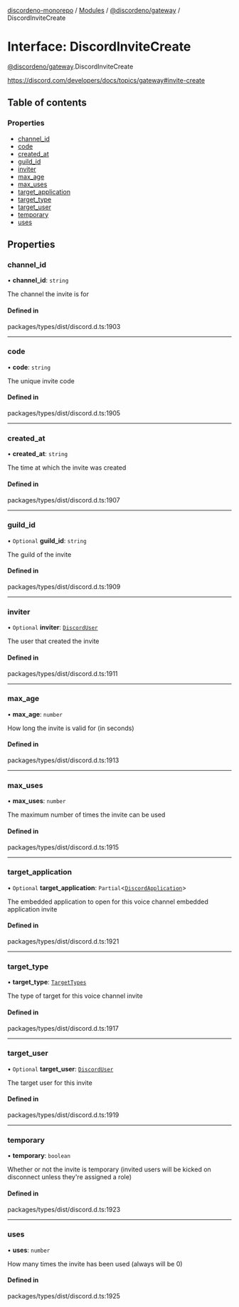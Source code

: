 [discordeno-monorepo](../README.md) / [Modules](../modules.md) / [@discordeno/gateway](../modules/discordeno_gateway.md) / DiscordInviteCreate

# Interface: DiscordInviteCreate

[@discordeno/gateway](../modules/discordeno_gateway.md).DiscordInviteCreate

https://discord.com/developers/docs/topics/gateway#invite-create

## Table of contents

### Properties

- [channel_id](discordeno_gateway.DiscordInviteCreate.md#channel_id)
- [code](discordeno_gateway.DiscordInviteCreate.md#code)
- [created_at](discordeno_gateway.DiscordInviteCreate.md#created_at)
- [guild_id](discordeno_gateway.DiscordInviteCreate.md#guild_id)
- [inviter](discordeno_gateway.DiscordInviteCreate.md#inviter)
- [max_age](discordeno_gateway.DiscordInviteCreate.md#max_age)
- [max_uses](discordeno_gateway.DiscordInviteCreate.md#max_uses)
- [target_application](discordeno_gateway.DiscordInviteCreate.md#target_application)
- [target_type](discordeno_gateway.DiscordInviteCreate.md#target_type)
- [target_user](discordeno_gateway.DiscordInviteCreate.md#target_user)
- [temporary](discordeno_gateway.DiscordInviteCreate.md#temporary)
- [uses](discordeno_gateway.DiscordInviteCreate.md#uses)

## Properties

### channel_id

• **channel_id**: `string`

The channel the invite is for

#### Defined in

packages/types/dist/discord.d.ts:1903

---

### code

• **code**: `string`

The unique invite code

#### Defined in

packages/types/dist/discord.d.ts:1905

---

### created_at

• **created_at**: `string`

The time at which the invite was created

#### Defined in

packages/types/dist/discord.d.ts:1907

---

### guild_id

• `Optional` **guild_id**: `string`

The guild of the invite

#### Defined in

packages/types/dist/discord.d.ts:1909

---

### inviter

• `Optional` **inviter**: [`DiscordUser`](discordeno_gateway.DiscordUser.md)

The user that created the invite

#### Defined in

packages/types/dist/discord.d.ts:1911

---

### max_age

• **max_age**: `number`

How long the invite is valid for (in seconds)

#### Defined in

packages/types/dist/discord.d.ts:1913

---

### max_uses

• **max_uses**: `number`

The maximum number of times the invite can be used

#### Defined in

packages/types/dist/discord.d.ts:1915

---

### target_application

• `Optional` **target_application**: `Partial`<[`DiscordApplication`](discordeno_gateway.DiscordApplication.md)\>

The embedded application to open for this voice channel embedded application invite

#### Defined in

packages/types/dist/discord.d.ts:1921

---

### target_type

• **target_type**: [`TargetTypes`](../enums/discordeno_gateway.TargetTypes.md)

The type of target for this voice channel invite

#### Defined in

packages/types/dist/discord.d.ts:1917

---

### target_user

• `Optional` **target_user**: [`DiscordUser`](discordeno_gateway.DiscordUser.md)

The target user for this invite

#### Defined in

packages/types/dist/discord.d.ts:1919

---

### temporary

• **temporary**: `boolean`

Whether or not the invite is temporary (invited users will be kicked on disconnect unless they're assigned a role)

#### Defined in

packages/types/dist/discord.d.ts:1923

---

### uses

• **uses**: `number`

How many times the invite has been used (always will be 0)

#### Defined in

packages/types/dist/discord.d.ts:1925
